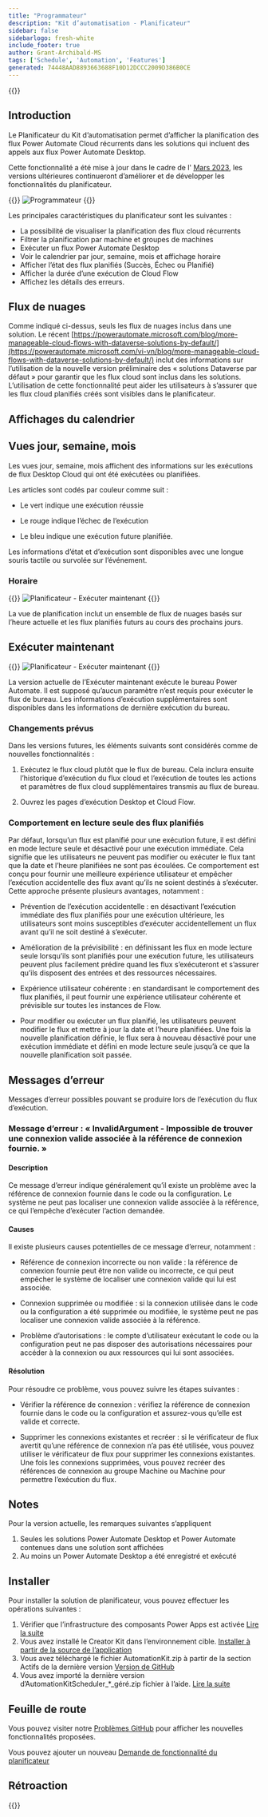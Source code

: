 ```yaml
---
title: "Programmateur"
description: "Kit d’automatisation - Planificateur"
sidebar: false
sidebarlogo: fresh-white
include_footer: true
author: Grant-Archibald-MS
tags: ['Schedule', 'Automation', 'Features']
generated: 74448AAD8893663688F10D12DCCC2009D386B0CE
---
```


{{<toc>}}

## Introduction

Le Planificateur du Kit d’automatisation permet d’afficher la planification des flux Power Automate Cloud récurrents dans les solutions qui incluent des appels aux flux Power Automate Desktop.

Cette fonctionnalité a été mise à jour dans le cadre de l' [Mars 2023](/fr/releases/march-2023), les versions ultérieures continueront d’améliorer et de développer les fonctionnalités du planificateur.

{{<border>}}
![Programmateur](/images/schedule.png)
{{</border>}}

Les principales caractéristiques du planificateur sont les suivantes :

- La possibilité de visualiser la planification des flux cloud récurrents
- Filtrer la planification par machine et groupes de machines
- Exécuter un flux Power Automate Desktop
- Voir le calendrier par jour, semaine, mois et affichage horaire
- Afficher l’état des flux planifiés (Succès, Échec ou Planifié)
- Afficher la durée d’une exécution de Cloud Flow
- Affichez les détails des erreurs.

## Flux de nuages

Comme indiqué ci-dessus, seuls les flux de nuages inclus dans une solution. Le récent [https://powerautomate.microsoft.com/blog/more-manageable-cloud-flows-with-dataverse-solutions-by-default/](https://powerautomate.microsoft.com/vi-vn/blog/more-manageable-cloud-flows-with-dataverse-solutions-by-default/) inclut des informations sur l’utilisation de la nouvelle version préliminaire des « solutions Dataverse par défaut » pour garantir que les flux cloud sont inclus dans les solutions. L’utilisation de cette fonctionnalité peut aider les utilisateurs à s’assurer que les flux cloud planifiés créés sont visibles dans le planificateur.

## Affichages du calendrier

## Vues jour, semaine, mois

Les vues jour, semaine, mois affichent des informations sur les exécutions de flux Desktop Cloud qui ont été exécutées ou planifiées.

Les articles sont codés par couleur comme suit :

- Le vert indique une exécution réussie

- Le rouge indique l’échec de l’exécution

- Le bleu indique une exécution future planifiée.

Les informations d’état et d’exécution sont disponibles avec une longue souris tactile ou survolée sur l’événement.

### Horaire

{{<border>}}
![Planificateur - Exécuter maintenant](/images/scheduler-schedule-view.png)
{{</border>}}

La vue de planification inclut un ensemble de flux de nuages basés sur l’heure actuelle et les flux planifiés futurs au cours des prochains jours.

## Exécuter maintenant

{{<border>}}
![Planificateur - Exécuter maintenant](/images/scheduler-run-now.png)
{{</border>}}

La version actuelle de l’Exécuter maintenant exécute le bureau Power Automate. Il est supposé qu’aucun paramètre n’est requis pour exécuter le flux de bureau. Les informations d’exécution supplémentaires sont disponibles dans les informations de dernière exécution du bureau.

### Changements prévus

Dans les versions futures, les éléments suivants sont considérés comme de nouvelles fonctionnalités :

1. Exécutez le flux cloud plutôt que le flux de bureau. Cela inclura ensuite l’historique d’exécution du flux cloud et l’exécution de toutes les actions et paramètres de flux cloud supplémentaires transmis au flux de bureau.

2. Ouvrez les pages d’exécution Desktop et Cloud Flow.

### Comportement en lecture seule des flux planifiés

Par défaut, lorsqu’un flux est planifié pour une exécution future, il est défini en mode lecture seule et désactivé pour une exécution immédiate. Cela signifie que les utilisateurs ne peuvent pas modifier ou exécuter le flux tant que la date et l’heure planifiées ne sont pas écoulées. Ce comportement est conçu pour fournir une meilleure expérience utilisateur et empêcher l’exécution accidentelle des flux avant qu’ils ne soient destinés à s’exécuter.
Cette approche présente plusieurs avantages, notamment :

- Prévention de l’exécution accidentelle : en désactivant l’exécution immédiate des flux planifiés pour une exécution ultérieure, les utilisateurs sont moins susceptibles d’exécuter accidentellement un flux avant qu’il ne soit destiné à s’exécuter.

- Amélioration de la prévisibilité : en définissant les flux en mode lecture seule lorsqu’ils sont planifiés pour une exécution future, les utilisateurs peuvent plus facilement prédire quand les flux s’exécuteront et s’assurer qu’ils disposent des entrées et des ressources nécessaires.

- Expérience utilisateur cohérente : en standardisant le comportement des flux planifiés, il peut fournir une expérience utilisateur cohérente et prévisible sur toutes les instances de Flow.

- Pour modifier ou exécuter un flux planifié, les utilisateurs peuvent modifier le flux et mettre à jour la date et l’heure planifiées. Une fois la nouvelle planification définie, le flux sera à nouveau désactivé pour une exécution immédiate et défini en mode lecture seule jusqu’à ce que la nouvelle planification soit passée.

## Messages d’erreur

Messages d’erreur possibles pouvant se produire lors de l’exécution du flux d’exécution.

### Message d’erreur : « InvalidArgument - Impossible de trouver une connexion valide associée à la référence de connexion fournie. »

#### Description

Ce message d’erreur indique généralement qu’il existe un problème avec la référence de connexion fournie dans le code ou la configuration. Le système ne peut pas localiser une connexion valide associée à la référence, ce qui l’empêche d’exécuter l’action demandée.

#### Causes

Il existe plusieurs causes potentielles de ce message d’erreur, notamment :

- Référence de connexion incorrecte ou non valide : la référence de connexion fournie peut être non valide ou incorrecte, ce qui peut empêcher le système de localiser une connexion valide qui lui est associée.

- Connexion supprimée ou modifiée : si la connexion utilisée dans le code ou la configuration a été supprimée ou modifiée, le système peut ne pas localiser une connexion valide associée à la référence.

- Problème d’autorisations : le compte d’utilisateur exécutant le code ou la configuration peut ne pas disposer des autorisations nécessaires pour accéder à la connexion ou aux ressources qui lui sont associées.

#### Résolution

Pour résoudre ce problème, vous pouvez suivre les étapes suivantes :

- Vérifier la référence de connexion : vérifiez la référence de connexion fournie dans le code ou la configuration et assurez-vous qu’elle est valide et correcte.

- Supprimer les connexions existantes et recréer : si le vérificateur de flux avertit qu’une référence de connexion n’a pas été utilisée, vous pouvez utiliser le vérificateur de flux pour supprimer les connexions existantes. Une fois les connexions supprimées, vous pouvez recréer des références de connexion au groupe Machine ou Machine pour permettre l’exécution du flux.

## Notes

Pour la version actuelle, les remarques suivantes s’appliquent

1. Seules les solutions Power Automate Desktop et Power Automate contenues dans une solution sont affichées
1. Au moins un Power Automate Desktop a été enregistré et exécuté

## Installer

Pour installer la solution de planificateur, vous pouvez effectuer les opérations suivantes :

1. Vérifier que l’infrastructure des composants Power Apps est activée <a href="https://learn.microsoft.com/power-apps/developer/component-framework/component-framework-for-canvas-apps#enable-the-power-apps-component-framework-feature" target="_blank">Lire la suite</a>
1. Vous avez installé le Creator Kit dans l’environnement cible. <a href="https://appsource.microsoft.com/product/dynamics-365/microsoftpowercatarch.creatorkit1" target="_blank">Installer à partir de la source de l’application</a>
1. Vous avez téléchargé le fichier AutomationKit.zip à partir de la section Actifs de la dernière version <a href="https://github.com/microsoft/powercat-automation-kit/releases" target="_blank">Version de GitHub</a>
1. Vous avez importé la dernière version d’AutomationKitScheduler_*_géré.zip fichier à l’aide. <a href='https://learn.microsoft.com/power-apps/maker/data-platform/import-update-export-solutions' target="_blank">Lire la suite</a>

## Feuille de route

Vous pouvez visiter notre <a href="https://github.com/microsoft/powercat-automation-kit/issues?q=is%3Aissue+is%3Aopen+label%3Ascheduler" target="_blank">Problèmes GitHub</a> pour afficher les nouvelles fonctionnalités proposées.

Vous pouvez ajouter un nouveau <a href="https://github.com/microsoft/powercat-automation-kit/issues/new?assignees=&labels=automation-kit%2Cenhancement%2Cscheduler&template=2-automation-kit-feature.yml&title=%5BAutomation+Kit+-+Feature%5D%3A+FEATURE+TITLE" target="_blank">Demande de fonctionnalité du planificateur</a>

## Rétroaction

{{<questions name="/content/fr/features/scheduler.json" completed="Merci de nous avoir fait part de vos commentaires" showNavigationButtons="false" locale="fr">}}
